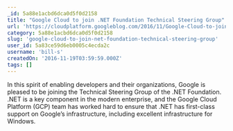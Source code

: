 ```yaml
---
_id: 5a88e1acbd6dca0d5f0d2158
title: "Google Cloud to join .NET Foundation Technical Steering Group"
url: 'https://cloudplatform.googleblog.com/2016/11/Google-Cloud-to-join-NET-Foundation-Technical-Steering-Group.html'
category: 5a88e1acbd6dca0d5f0d2158
slug: 'google-cloud-to-join-net-foundation-technical-steering-group'
user_id: 5a83ce59d6eb0005c4ecda2c
username: 'bill-s'
createdOn: '2016-11-19T03:59:59.000Z'
tags: []
---
```


In this spirit of enabling developers and their organizations, Google is pleased to be joining the Technical Steering Group of the .NET Foundation. .NET is a key component in the modern enterprise, and the Google Cloud Platform (GCP) team has worked hard to ensure that .NET has first-class support on Google’s infrastructure, including excellent infrastructure for Windows. 
